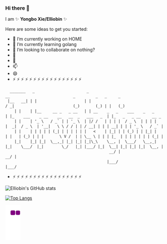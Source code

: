### Hi there 👋


I am ✨ **Yongbo Xie/Elliobin** ✨ 

Here are some ideas to get you started:

- 🔭 I’m currently working on HOME
- 🌱 I’m currently learning golang
- 👯 I’m looking to collaborate on nothing?
- 🤔 
- 💬 
- 📫 
- 😄 
- ⚡ ⚡ ⚡ ⚡ ⚡ ⚡ ⚡ ⚡ ⚡ ⚡ ⚡ ⚡ ⚡ ⚡ ⚡ ⚡ ⚡ 
```
  _______   _                       _                                   __                            _         _   _     _                   
 |__   __| | |                     | |                                 / _|                          (_)       (_) | |   (_)                  
    | |    | |__     __ _   _ __   | | __    _   _    ___    _   _    | |_    ___    _ __    __   __  _   ___   _  | |_   _   _ __     __ _   
    | |    | '_ \   / _` | | '_ \  | |/ /   | | | |  / _ \  | | | |   |  _|  / _ \  | '__|   \ \ / / | | / __| | | | __| | | | '_ \   / _` |  
    | |    | | | | | (_| | | | | | |   <    | |_| | | (_) | | |_| |   | |   | (_) | | |       \ V /  | | \__ \ | | | |_  | | | | | | | (_| |  
    |_|    |_| |_|  \__,_| |_| |_| |_|\_\    \__, |  \___/   \__,_|   |_|    \___/  |_|        \_/   |_| |___/ |_|  \__| |_| |_| |_|  \__, |  
                                              __/ |                                                                                    __/ |  
                                             |___/                                                                                    |___/  
```
- ⚡ ⚡ ⚡ ⚡ ⚡ ⚡ ⚡ ⚡ ⚡ ⚡ ⚡ ⚡ ⚡ ⚡ ⚡ ⚡ ⚡ 



![Elliobin's GitHub stats](https://github-readme-stats.vercel.app/api?username=Elliobin&show_icons=true&theme=radical)

[![Top Langs](https://github-readme-stats.vercel.app/api/top-langs/?username=Elliobin&layout=compact&theme=radical)](https://github.com/anuraghazra/github-readme-stats)


![snake gif](https://github.com/peteryangfounder/peteryangfounder/blob/output/github-contribution-grid-snake.gif)
